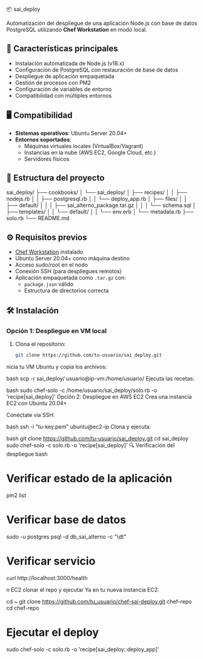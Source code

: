  📦 sai_deploy

Automatización del despliegue de una aplicación Node.js con base de datos PostgreSQL utilizando **Chef Workstation** en modo local.

## 🚀 Características principales
- Instalación automatizada de Node.js (v18.x)
- Configuración de PostgreSQL con restauración de base de datos
- Despliegue de aplicación empaquetada
- Gestión de procesos con PM2
- Configuración de variables de entorno
- Compatibilidad con múltiples entornos

## 🖥️ Compatibilidad
- **Sistemas operativos**: Ubuntu Server 20.04+
- **Entornos soportados**:
  - Máquinas virtuales locales (VirtualBox/Vagrant)
  - Instancias en la nube (AWS EC2, Google Cloud, etc.)
  - Servidores físicos

## 📁 Estructura del proyecto
sai_deploy/
├── cookbooks/
│ └── sai_deploy/
│ ├── recipes/
│ │ ├── nodejs.rb
│ │ ├── postgresql.rb
│ │ └── deploy_app.rb
│ ├── files/
│ │ ├── default/
│ │ │ ├── sai_alterno_package.tar.gz
│ │ │ └── schema.sql
│ ├── templates/
│ │ └── default/
│ │ └── env.erb
│ └── metadata.rb
├── solo.rb
└── README.md

## ⚙️ Requisitos previos
- [Chef Workstation](https://downloads.chef.io/) instalado
- Ubuntu Server 20.04+ como máquina destino
- Acceso sudo/root en el nodo
- Conexión SSH (para despliegues remotos)
- Aplicación empaquetada como `.tar.gz` con:
  - `package.json` válido
  - Estructura de directorios correcta

## 🛠️ Instalación

### Opción 1: Despliegue en VM local
1. Clona el repositorio:
   ```bash
   git clone https://github.com/tu-usuario/sai_deploy.git


nicia tu VM Ubuntu y copia los archivos:

bash
scp -r sai_deploy/ usuario@ip-vm:/home/usuario/
Ejecuta las recetas:

bash
sudo chef-solo -c /home/usuario/sai_deploy/solo.rb -o 'recipe[sai_deploy]'
Opción 2: Despliegue en AWS EC2
Crea una instancia EC2 con Ubuntu 20.04+

Conéctate via SSH:

bash
ssh -i "tu-key.pem" ubuntu@ec2-ip
Clona y ejecuta:

bash
git clone https://github.com/tu-usuario/sai_deploy.git
cd sai_deploy
sudo chef-solo -c solo.rb -o 'recipe[sai_deploy]'
🔍 Verificación del despliegue
bash
# Verificar estado de la aplicación
pm2 list

# Verificar base de datos
sudo -u postgres psql -d db_sai_alterno -c "\dt"

# Verificar servicio
curl http://localhost:3000/health


 
n EC2 clonar el repo y ejecutar
Ya en tu nueva instancia EC2:

cd ~
git clone https://github.com/tu_usuario/chef-sai-deploy.git chef-repo
cd chef-repo

# Ejecutar el deploy
sudo chef-solo -c solo.rb -o 'recipe[sai_deploy::deploy_app]'
